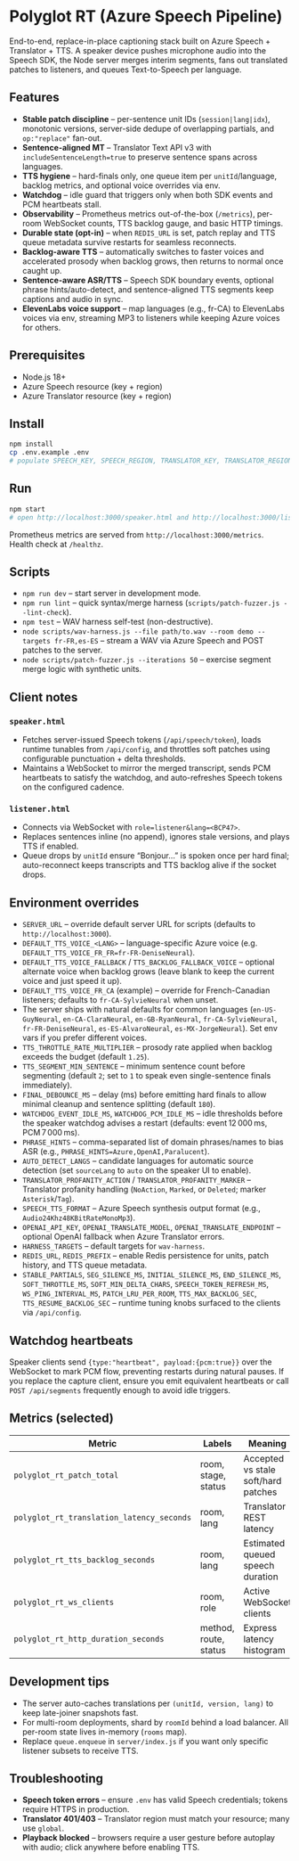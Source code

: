 # Polyglot RT (Azure Speech Pipeline)

End-to-end, replace-in-place captioning stack built on Azure Speech + Translator + TTS. A speaker device pushes microphone audio into the Speech SDK, the Node server merges interim segments, fans out translated patches to listeners, and queues Text-to-Speech per language.

## Features

- **Stable patch discipline** – per-sentence unit IDs (`session|lang|idx`), monotonic versions, server-side dedupe of overlapping partials, and `op:"replace"` fan-out.
- **Sentence-aligned MT** – Translator Text API v3 with `includeSentenceLength=true` to preserve sentence spans across languages.
- **TTS hygiene** – hard-finals only, one queue item per `unitId`/language, backlog metrics, and optional voice overrides via env.
- **Watchdog** – idle guard that triggers only when both SDK events and PCM heartbeats stall.
- **Observability** – Prometheus metrics out-of-the-box (`/metrics`), per-room WebSocket counts, TTS backlog gauge, and basic HTTP timings.
- **Durable state (opt-in)** – when `REDIS_URL` is set, patch replay and TTS queue metadata survive restarts for seamless reconnects.
- **Backlog-aware TTS** – automatically switches to faster voices and accelerated prosody when backlog grows, then returns to normal once caught up.
- **Sentence-aware ASR/TTS** – Speech SDK boundary events, optional phrase hints/auto-detect, and sentence-aligned TTS segments keep captions and audio in sync.
- **ElevenLabs voice support** – map languages (e.g., fr-CA) to ElevenLabs voices via env, streaming MP3 to listeners while keeping Azure voices for others.

## Prerequisites

- Node.js 18+
- Azure Speech resource (key + region)
- Azure Translator resource (key + region)

## Install

```bash
npm install
cp .env.example .env
# populate SPEECH_KEY, SPEECH_REGION, TRANSLATOR_KEY, TRANSLATOR_REGION, DEFAULT_TTS_VOICE
```

## Run

```bash
npm start
# open http://localhost:3000/speaker.html and http://localhost:3000/listener.html
```

Prometheus metrics are served from `http://localhost:3000/metrics`. Health check at `/healthz`.

## Scripts

- `npm run dev` – start server in development mode.
- `npm run lint` – quick syntax/merge harness (`scripts/patch-fuzzer.js --lint-check`).
- `npm test` – WAV harness self-test (non-destructive).
- `node scripts/wav-harness.js --file path/to.wav --room demo --targets fr-FR,es-ES` – stream a WAV via Azure Speech and POST patches to the server.
- `node scripts/patch-fuzzer.js --iterations 50` – exercise segment merge logic with synthetic units.

## Client notes

### `speaker.html`
- Fetches server-issued Speech tokens (`/api/speech/token`), loads runtime tunables from `/api/config`, and throttles soft patches using configurable punctuation + delta thresholds.
- Maintains a WebSocket to mirror the merged transcript, sends PCM heartbeats to satisfy the watchdog, and auto-refreshes Speech tokens on the configured cadence.

### `listener.html`
- Connects via WebSocket with `role=listener&lang=<BCP47>`.
- Replaces sentences inline (no append), ignores stale versions, and plays TTS if enabled.
- Queue drops by `unitId` ensure “Bonjour…” is spoken once per hard final; auto-reconnect keeps transcripts and TTS backlog alive if the socket drops.

## Environment overrides

- `SERVER_URL` – override default server URL for scripts (defaults to `http://localhost:3000`).
- `DEFAULT_TTS_VOICE_<LANG>` – language-specific Azure voice (e.g. `DEFAULT_TTS_VOICE_FR_FR=fr-FR-DeniseNeural`).
- `DEFAULT_TTS_VOICE_FALLBACK` / `TTS_BACKLOG_FALLBACK_VOICE` – optional alternate voice when backlog grows (leave blank to keep the current voice and just speed it up).
- `DEFAULT_TTS_VOICE_FR_CA` (example) – override for French-Canadian listeners; defaults to `fr-CA-SylvieNeural` when unset.
- The server ships with natural defaults for common languages (`en-US-GuyNeural`, `en-CA-ClaraNeural`, `en-GB-RyanNeural`, `fr-CA-SylvieNeural`, `fr-FR-DeniseNeural`, `es-ES-AlvaroNeural`, `es-MX-JorgeNeural`). Set env vars if you prefer different voices.
- `TTS_THROTTLE_RATE_MULTIPLIER` – prosody rate applied when backlog exceeds the budget (default `1.25`).
- `TTS_SEGMENT_MIN_SENTENCE` – minimum sentence count before segmenting (default `2`; set to `1` to speak even single-sentence finals immediately).
- `FINAL_DEBOUNCE_MS` – delay (ms) before emitting hard finals to allow minimal cleanup and sentence splitting (default `180`).
- `WATCHDOG_EVENT_IDLE_MS`, `WATCHDOG_PCM_IDLE_MS` – idle thresholds before the speaker watchdog advises a restart (defaults: event 12 000 ms, PCM 7 000 ms).
- `PHRASE_HINTS` – comma-separated list of domain phrases/names to bias ASR (e.g., `PHRASE_HINTS=Azure,OpenAI,Paralucent`).
- `AUTO_DETECT_LANGS` – candidate languages for automatic source detection (set `sourceLang` to `auto` on the speaker UI to enable).
- `TRANSLATOR_PROFANITY_ACTION` / `TRANSLATOR_PROFANITY_MARKER` – Translator profanity handling (`NoAction`, `Marked`, or `Deleted`; marker `Asterisk`/`Tag`).
- `SPEECH_TTS_FORMAT` – Azure Speech synthesis output format (e.g., `Audio24Khz48KBitRateMonoMp3`).
- `OPENAI_API_KEY`, `OPENAI_TRANSLATE_MODEL`, `OPENAI_TRANSLATE_ENDPOINT` – optional OpenAI fallback when Azure Translator errors.
- `HARNESS_TARGETS` – default targets for `wav-harness`.
- `REDIS_URL`, `REDIS_PREFIX` – enable Redis persistence for units, patch history, and TTS queue metadata.
- `STABLE_PARTIALS`, `SEG_SILENCE_MS`, `INITIAL_SILENCE_MS`, `END_SILENCE_MS`, `SOFT_THROTTLE_MS`, `SOFT_MIN_DELTA_CHARS`, `SPEECH_TOKEN_REFRESH_MS`, `WS_PING_INTERVAL_MS`, `PATCH_LRU_PER_ROOM`, `TTS_MAX_BACKLOG_SEC`, `TTS_RESUME_BACKLOG_SEC` – runtime tuning knobs surfaced to the clients via `/api/config`.

## Watchdog heartbeats

Speaker clients send `{type:"heartbeat", payload:{pcm:true}}` over the WebSocket to mark PCM flow, preventing restarts during natural pauses. If you replace the capture client, ensure you emit equivalent heartbeats or call `POST /api/segments` frequently enough to avoid idle triggers.

## Metrics (selected)

| Metric | Labels | Meaning |
| ------ | ------ | ------- |
| `polyglot_rt_patch_total` | room, stage, status | Accepted vs stale soft/hard patches |
| `polyglot_rt_translation_latency_seconds` | room, lang | Translator REST latency |
| `polyglot_rt_tts_backlog_seconds` | room, lang | Estimated queued speech duration |
| `polyglot_rt_ws_clients` | room, role | Active WebSocket clients |
| `polyglot_rt_http_duration_seconds` | method, route, status | Express latency histogram |

## Development tips

- The server auto-caches translations per `(unitId, version, lang)` to keep late-joiner snapshots fast.
- For multi-room deployments, shard by `roomId` behind a load balancer. All per-room state lives in-memory (`rooms` map).
- Replace `queue.enqueue` in `server/index.js` if you want only specific listener subsets to receive TTS.

## Troubleshooting

- **Speech token errors** – ensure `.env` has valid Speech credentials; tokens require HTTPS in production.
- **Translator 401/403** – Translator region must match your resource; many use `global`.
- **Playback blocked** – browsers require a user gesture before autoplay with audio; click anywhere before enabling TTS.
